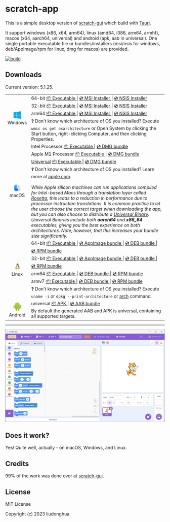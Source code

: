 # scratch-app 

This is a simple desktop version of [scratch-gui](https://github.com/scratchfoundation/scratch-gui) which build with [Tauri](https://tauri.studio/).

It support windows (x86, x64, arm64), linux (amd64, i386, arm64, armhf), macos (x64, aarch64, universal) and android (apk, aab in universal). One single portable executable file or bundles/installers (msi/nsis for windows, deb/AppImage/rpm for linux, dmg for macos) are provided.

[![build](https://github.com/liudonghua123/scratch-app/actions/workflows/build.yml/badge.svg)](https://github.com/liudonghua123/scratch-app/actions/workflows/build.yml)

## Downloads

Current version: 5.1.25.

<table class="is-fullwidth">
</thead>
<tbody>
</tbody>
  <tr>
    <td align="center">
      <img src="./.github/images/windows.png" width="24"><br />
      Windows
    </td>
    <td>
      <span>64-bit</span>
      <a href="https://github.com/liudonghua123/scratch-app/releases/latest/download/scratch-app-windows-5.1.25_x64.exe">
        📦 Executable
      </a> |
      <a href="https://github.com/liudonghua123/scratch-app/releases/latest/download/scratch-app-windows-5.1.25_x64.msi">
        💿 MSI Installer
      </a> |
      <a href="https://github.com/liudonghua123/scratch-app/releases/latest/download/scratch-app-windows-5.1.25_x64-setup.exe">
        💿 NSIS Installer
      </a><br />
      <span>32-bit</span>
      <a href="https://github.com/liudonghua123/scratch-app/releases/latest/download/scratch-app-windows-5.1.25_x86.exe">
        📦 Executable
      </a> |
      <a href="https://github.com/liudonghua123/scratch-app/releases/latest/download/scratch-app-windows-5.1.25_x86.msi">
        💿 MSI Installer
      </a> |
      <a href="https://github.com/liudonghua123/scratch-app/releases/latest/download/scratch-app-windows-5.1.25_x86-setup.exe">
        💿 NSIS Installer
      </a><br />
      <span>arm64</span>
      <a href="https://github.com/liudonghua123/scratch-app/releases/latest/download/scratch-app-windows-5.1.25_arm64.exe">
        📦 Executable
      </a> |
      <a href="https://github.com/liudonghua123/scratch-app/releases/latest/download/scratch-app-windows-5.1.25_arm64_en-US.msi
">
        💿 MSI Installer
      </a> |
      <a href="https://github.com/liudonghua123/scratch-app/releases/latest/download/scratch-app-windows-5.1.25_arm64-setup.exe">
        💿 NSIS Installer
      </a><br />
      <span>
        ❓ Don't know which architecture of OS you installed? Execute <code>wmic os get osarchitecture</code> or Open System by clicking the Start button, right-clicking Computer, and then clicking Properties.
      </span>
    </td>
  </tr>
  <tr>
    <td align="center">
      <img src="./.github/images/macos.png" width="24"><br />
      macOS
    </td>
    <td>
      <span>Intel Processor</span>
      <a href="https://github.com/liudonghua123/scratch-app/releases/latest/download/scratch-app-macos-5.1.25_x64">
        📦 Executable
      </a> |
      <a href="https://github.com/liudonghua123/scratch-app/releases/latest/download/scratch-app-macos-5.1.25_x64.dmg">
        💿 DMG bundle
      </a><br />
      <span>Apple M1 Processor</span>
      <a href="https://github.com/liudonghua123/scratch-app/releases/latest/download/scratch-app-macos-5.1.25_aarch64">
        📦 Executable
      </a> |
      <a href="https://github.com/liudonghua123/scratch-app/releases/latest/download/scratch-app-macos-5.1.25_aarch64.dmg">
        💿 DMG bundle
      </a><br />
      <span><a href="https://developer.apple.com/documentation/apple-silicon/building-a-universal-macos-binary">Universal</a></span>
      <a href="https://github.com/liudonghua123/scratch-app/releases/latest/download/scratch-app-macos-5.1.25_universal">
        📦 Executable
      </a> |
      <a href="https://github.com/liudonghua123/scratch-app/releases/latest/download/scratch-app-macos-5.1.25_universal.dmg">
        💿 DMG bundle
      </a><br />
      <span>
        ❓ Don't know which architecture of OS you installed? Learn more at <a href="https://support.apple.com/en-us/HT211814">apple.com</a>.
      </span><br />
      <br />
      <i>
      While Apple silicon machines can run applications compiled for Intel-based Macs through a translation layer called <a href="https://support.apple.com/en-gb/HT211861">Rosetta</a>, this leads to a reduction in performance due to processor instruction translations. It is common practice to let the user choose the correct target when downloading the app, but you can also choose to distribute a <a href="https://developer.apple.com/documentation/apple-silicon/building-a-universal-macos-binary">Universal Binary</a>. Universal Binaries include both <b>aarch64</b> and <b>x86_64</b> executables, giving you the best experience on both architectures. Note, however, that this increases your bundle size significantly.
      </i>
    </td>
  </tr>
  <tr>
    <td align="center">
      <img src="./.github/images/linux.png" width="24"><br />
      Linux
    </td>
    <td>
      <span>64-bit</span>
      <a href="https://github.com/liudonghua123/scratch-app/releases/latest/download/scratch-app-linux-5.1.25_amd64">
        📦 Executable
      </a> |
      <a href="https://github.com/liudonghua123/scratch-app/releases/latest/download/scratch-app-linux-5.1.25_amd64.AppImage">
        💿 AppImage bundle
      </a> |
      <a href="https://github.com/liudonghua123/scratch-app/releases/latest/download/scratch-app-linux-5.1.25_amd64.deb">
        💿 DEB bundle
      </a> |
      <a href="https://github.com/liudonghua123/scratch-app/releases/latest/download/scratch-app-linux-5.1.25.x86_64.rpm">
        💿 RPM bundle
      </a><br />
      <span>32-bit</span>
      <a href="https://github.com/liudonghua123/scratch-app/releases/latest/download/scratch-app-linux-5.1.25_i386">
        📦 Executable
      </a> |
      <a href="https://github.com/liudonghua123/scratch-app/releases/latest/download/scratch-app-linux-5.1.25_i386.AppImage">
        💿 AppImage bundle
      </a> |
      <a href="https://github.com/liudonghua123/scratch-app/releases/latest/download/scratch-app-linux-5.1.25_i386.deb">
        💿 DEB bundle
      </a> |
      <a href="https://github.com/liudonghua123/scratch-app/releases/latest/download/scratch-app-linux-5.1.25.i386.rpm">
        💿 RPM bundle
      </a><br />
      <span>arm64</span>
      <a href="https://github.com/liudonghua123/scratch-app/releases/latest/download/scratch-app-linux-5.1.25_arm64">
        📦 Executable
      </a> |
      <a href="https://github.com/liudonghua123/scratch-app/releases/latest/download/scratch-app-linux-5.1.25_arm64.deb">
        💿 DEB bundle
      </a> |
      <a href="https://github.com/liudonghua123/scratch-app/releases/latest/download/scratch-app-linux-5.1.25.aarch64.rpm">
        💿 RPM bundle
      </a><br />
      <span>armv7</span>
      <a href="https://github.com/liudonghua123/scratch-app/releases/latest/download/scratch-app-linux-5.1.25_armhf">
        📦 Executable
      </a> |
      <a href="https://github.com/liudonghua123/scratch-app/releases/latest/download/scratch-app-linux-5.1.25_armhf.deb">
        💿 DEB bundle
      </a> |
      <a href="https://github.com/liudonghua123/scratch-app/releases/latest/download/scratch-app-linux-5.1.25.armhfp.rpm">
        💿 RPM bundle
      </a><br />
      <span>
        ❓ Don't know which architecture of OS you installed? Execute <code>uname -i</code> or <code>dpkg --print-architecture</code> or <a href="https://www.man7.org/linux/man-pages/man1/arch.1.html">arch</a> command.
      </span>
    </td>
  </tr>
  <tr>
    <td align="center">
      <img src="./.github/images/android.png" width="24"><br />
      Android
    </td>
    <td>
      <span>universal</span>
      <a href="https://github.com/liudonghua123/scratch-app/releases/latest/download/scratch-app-android-5.1.25-universal-release-unsigned.apk">
        📦 APK
      </a> |
      <a href="https://github.com/liudonghua123/scratch-app/releases/latest/download/scratch-app-android-5.1.25-universal-release.aab">
        💿 AAB bundle
      </a><br />
      <span>By default the generated AAB and APK is universal, containing all supported targets.</span>
    </td>
  </tr>
</table>

<hr />

![Screenshot](./.github/images/preview.png)

## Does it work?

Yes! Quite well, actually - on macOS, Windows, and Linux.

## Credits

99% of the work was done over at [scratch-gui](https://github.com/scratchfoundation/scratch-gui).

## License

MIT License

Copyright (c) 2023 liudonghua
